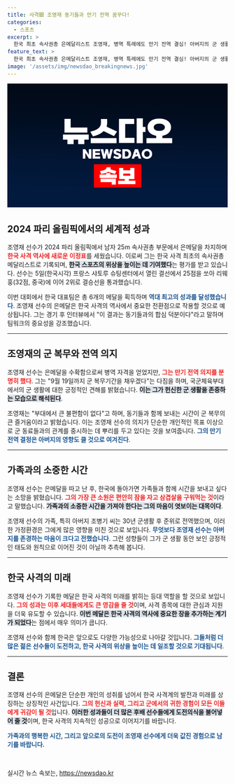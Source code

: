 ```yaml
---
title: 사격銀 조영재 동기들과 만기 전역 꿈꾸다!
categories:
  - 스포츠
excerpt: >
  한국 최초 속사권총 은메달리스트 조영재, 병역 특례에도 만기 전역 결심! 아버지의 군 생활 영향 속, 국군체육부대에서 동기들과의 날들을 소중히 여긴다. 그 소망은 삼겹살!
feature_text: >
  한국 최초 속사권총 은메달리스트 조영재, 병역 특례에도 만기 전역 결심! 아버지의 군 생활 영향 속, 국군체육부대에서 동기들과의 날들을 소중히 여긴다. 그 소망은 삼겹살!
image: '/assets/img/newsdao_breakingnews.jpg'
---
```


<p><img src="/assets/img/newsdao_breakingnews.jpg" alt="firstkoreanews 속보" /></p>

<h2 data-ke-size="size26">2024 파리 올림픽에서의 세계적 성과</h2>

<p data-ke-size="size16">조영재 선수가 2024 파리 올림픽에서 남자 25m 속사권총 부문에서 은메달을 차지하며 <b><span style="color: #ee2323;">한국 사격 역사에 새로운 이정표</span></b>를 세웠습니다. 이로써 그는 한국 사격 최초의 속사권총 메달리스트로 기록되며, <b><span style="background-color: #21538527;">한국 스포츠의 위상을 높이는 데 기여했다</span></b>는 평가를 받고 있습니다. 선수는 5일(한국시각) 프랑스 샤토루 슈팅센터에서 열린 결선에서 25점을 쏘아 리웨훙(32점, 중국)에 이어 2위로 결승선을 통과했습니다.</p>

<p data-ke-size="size16">이번 대회에서 한국 대표팀은 총 6개의 메달을 획득하며 <b><span style="color: #1a5490;">역대 최고의 성과를 달성했습니다</span></b>. 조영재 선수의 은메달은 한국 사격의 역사에서 중요한 전환점으로 작용할 것으로 예상됩니다. 그는 경기 후 인터뷰에서 "이 결과는 동기들과의 합심 덕분이다"라고 말하며 팀워크의 중요성을 강조했습니다.</p>

<hr />

<h2 data-ke-size="size26">조영재의 군 복무와 전역 의지</h2>

<p data-ke-size="size16">조영재 선수는 은메달을 수확함으로써 병역 자격을 얻었지만, <b><span style="color: #ee2323;">그는 만기 전역 의지를 분명히 했다</span></b>. 그는 "9월 19일까지 군 복무기간을 채우겠다"는 다짐을 하며, 국군체육부대에서의 군 생활에 대한 긍정적인 견해를 밝혔습니다. <b><span style="background-color: #21538527;">이는 그가 헌신한 군 생활을 존중하는 모습으로 해석된다</span></b>.</p>

<p data-ke-size="size16">조영재는 "부대에서 큰 불편함이 없다"고 하며, 동기들과 함께 보내는 시간이 군 복무의 큰 즐거움이라고 밝혔습니다. 이는 조영재 선수의 의지가 단순한 개인적인 목표 이상으로 군 동료들과의 관계를 중시하는 데 뿌리를 두고 있다는 것을 보여줍니다. <b><span style="color: #1a5490;">그의 만기 전역 결정은 아버지의 영향도 클 것으로 여겨진다</span></b>.</p>

<hr />

<h2 data-ke-size="size26">가족과의 소중한 시간</h2>

<p data-ke-size="size16">조영재 선수는 은메달을 따고 난 후, 한국에 돌아가면 가족들과 함께 시간을 보내고 싶다는 소망을 밝혔습니다. <b><span style="color: #ee2323;">그의 가장 큰 소원은 편안히 잠을 자고 삼겹살을 구워먹는 것</span></b>이라고 말했습니다. <b><span style="background-color: #21538527;">가족과의 소중한 시간을 가져야 한다는 그의 마음이 엿보이는 대목이다</span></b>.</p>

<p data-ke-size="size16">조영재 선수의 가족, 특히 아버지 조병기 씨는 30년 군생활 후 준위로 전역했으며, 이러한 가정환경은 그에게 많은 영향을 미친 것으로 보입니다. <b><span style="color: #1a5490;">무엇보다 조영재 선수는 아버지를 존경하는 마음이 크다고 전했습니다</span></b>. 그런 성향들이 그가 군 생활 동안 보인 긍정적인 태도와 원칙으로 이어진 것이 아닐까 추측해 봅니다.</p>

<hr />

<h2 data-ke-size="size26">한국 사격의 미래</h2>

<p data-ke-size="size16">조영재 선수가 기록한 메달은 한국 사격의 미래를 밝히는 등대 역할을 할 것으로 보입니다. <b><span style="color: #ee2323;">그의 성과는 이후 세대들에게도 큰 영감을 줄 것</span></b>이며, 사격 종목에 대한 관심과 지원을 더욱 유도할 수 있습니다. <b><span style="background-color: #21538527;">이번 메달은 한국 사격의 역사에 중요한 장을 추가하는 계기가 되었다</span></b>는 점에서 매우 의미가 큽니다.</p>

<p data-ke-size="size16">조영재 선수와 함께 한국은 앞으로도 다양한 가능성으로 나아갈 것입니다. <b><span style="color: #1a5490;">그들처럼 더 많은 젊은 선수들이 도전하고, 한국 사격의 위상을 높이는 데 일조할 것으로 기대됩니다</span></b>.</p>

<hr />

<h2 data-ke-size="size26">결론</h2>

<p data-ke-size="size16">조영재 선수의 은메달은 단순한 개인의 성취를 넘어서 한국 사격계의 발전과 미래를 상징하는 상징적인 사건입니다. <b><span style="color: #ee2323;">그의 헌신과 실력, 그리고 군에서의 귀한 경험이 모든 이들에게 귀감이 될 것</span></b>입니다. <b><span style="background-color: #21538527;">이러한 성과들이 더 많은 후배 선수들에게 도전의식을 불어넣어 줄 것</span></b>이며, 한국 사격의 지속적인 성공으로 이어지기를 바랍니다.</p>

<p data-ke-size="size16"><b><span style="color: #1a5490;">가족과의 행복한 시간, 그리고 앞으로의 도전이 조영재 선수에게 더욱 값진 경험으로 남기를 바랍니다.</span></b></p>

<p data-ke-size="size16">&nbsp;</p>
실시간 뉴스 속보는, <a href="https://newsdao.kr" rel="dofollow">https://newsdao.kr</a>


